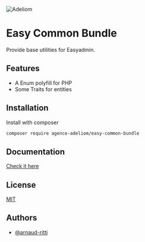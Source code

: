 
![Adeliom](https://adeliom.com/public/uploads/2017/09/Adeliom_logo.png)

# Easy Common Bundle

Provide base utilities for Easyadmin.


## Features

- A Enum polyfill for PHP
- Some Traits for entities


## Installation

Install with composer

```bash
composer require agence-adeliom/easy-common-bundle
```

## Documentation

[Check it here](doc/index.md)


## License

[MIT](https://choosealicense.com/licenses/mit/)


## Authors

- [@arnaud-ritti](https://github.com/arnaud-ritti)

  
